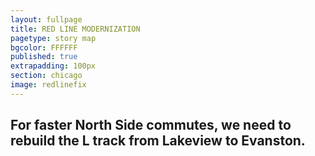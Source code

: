 ```yaml
---
layout: fullpage
title: RED LINE MODERNIZATION
pagetype: story map
bgcolor: FFFFFF
published: true
extrapadding: 100px
section: chicago
image: redlinefix
---
```


## For faster North Side commutes, we need to rebuild the L track from Lakeview to Evanston.